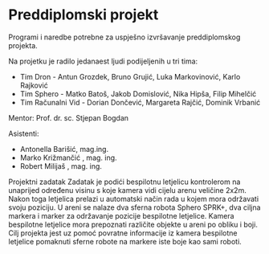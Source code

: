 # Preddiplomski projekt
Programi i naredbe potrebne za uspješno izvršavanje preddiplomskog projekta. 

Na projetku je radilo jedanaest ljudi podijeljenih u tri tima:
- Tim Dron - Antun Grozdek, Bruno Grujić, Luka Markovinović, Karlo Rajković
- Tim Sphero - Matko Batoš, Jakob Domislović, Nika Hipša, Filip Mihelčić 
- Tim Računalni Vid - Dorian Dončević, Margareta Rajčić, Dominik Vrbanić

Mentor: Prof. dr. sc. Stjepan Bogdan

Asistenti: 
 - Antonella Barišić, mag.ing.
 - Marko Križmančić , mag. ing.
 - Robert Milijaš , mag. ing.


Projektni zadatak
   Zadatak je podići bespilotnu letjelicu kontrolerom na unaprijed određenu visinu s koje kamera vidi cijelu arenu veličine 2x2m.     Nakon toga letjelica prelazi u automatski način rada u kojem mora održavati svoju poziciju. U areni se nalaze dva sferna robota Sphero SPRK+, dva ciljna markera i marker za održavanje pozicije bespilotne letjelice. Kamera bespilotne letjelice mora prepoznati različite objekte u areni po obliku i boji. 
   Cilj projekta jest uz pomoć povratne informacije iz kamera bespilotne letjelice pomaknuti sferne robote na markere iste boje kao sami roboti. 

